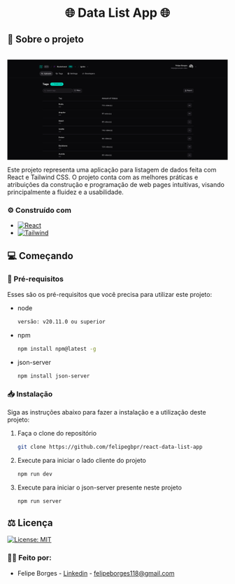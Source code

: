 <h1 align="center">🌐 Data List App 🌐</h1>

<!-- ABOUT THE PROJECT -->
## 📃 Sobre o projeto 
<br/>

<img src="https://github.com/felipegbpr/react-data-list-app/blob/main/project-images/project-print-web-01.png" align="center"/>

Este projeto representa uma aplicação para listagem de dados feita com React e Tailwind CSS. O projeto conta com as melhores práticas e atribuições 
da construção e programação de web pages intuitivas, 
visando principalmente a fluidez e a usabilidade.

### ⚙️ Construído com

* [![React][React.js]][React-url]
* [![Tailwind][Tailwind-css]][Tailwind-url]

<!-- GETTING STARTED -->
## 💻 Começando

### 📝 Pré-requisitos

Esses são os pré-requisitos que você precisa para utilizar este projeto:
* node
  ```sh
  versão: v20.11.0 ou superior
  ```
* npm
  ```sh
  npm install npm@latest -g
  ```
* json-server
  ```sh
  npm install json-server
  ```  

### 📥 Instalação

Siga as instruções abaixo para fazer a instalação e a utilização deste projeto:

1. Faça o clone do repositório
   ```sh
   git clone https://github.com/felipegbpr/react-data-list-app
   ```
2. Execute para iniciar o lado cliente do projeto
   ```sh
   npm run dev
   ```
3. Execute para iniciar o json-server presente neste projeto
   ```sh
   npm run server
   ```   

<!-- LICENSE -->
## ⚖️ Licença
[![License: MIT](https://img.shields.io/badge/License-MIT-yellow.svg)](https://opensource.org/licenses/MIT)

<!-- CONTACT -->
### 🥷🏻 Feito por:

* Felipe Borges - [Linkedin](https://www.linkedin.com/in/felipe-gsb/) - felipeborges118@gmail.com

<!-- MARKDOWN LINKS & IMAGES -->
<!-- https://www.markdownguide.org/basic-syntax/#reference-style-links -->
[Tailwind-css]: https://img.shields.io/badge/Tailwind-20232A?style=for-the-badge&logo=Tailwind%20CSS
[Tailwind-url]: https://tailwindcss.com/
[React.js]: https://img.shields.io/badge/React-20232A?style=for-the-badge&logo=react&logoColor=61DAFB
[React-url]: https://reactjs.org/
